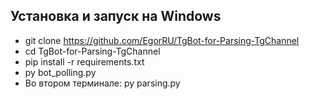 ## Установка и запуск на Windows
- git clone https://github.com/EgorRU/TgBot-for-Parsing-TgChannel
- cd TgBot-for-Parsing-TgChannel
- pip install -r requirements.txt
- py bot_polling.py
- Во втором терминале: py parsing.py